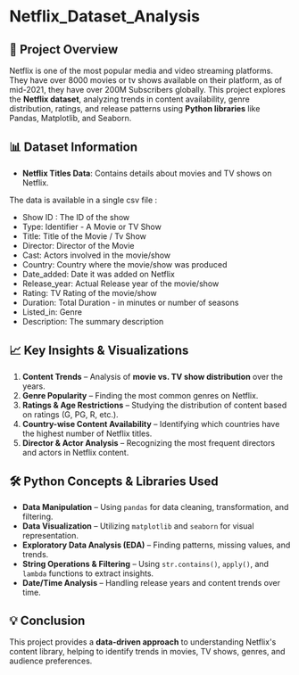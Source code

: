 # Netflix_Dataset_Analysis

## **📌 Project Overview**  
Netflix is one of the most popular media and video streaming platforms. They have over 8000 movies or tv shows available on their platform, as of mid-2021, they have over 200M Subscribers globally.
This project explores the **Netflix dataset**, analyzing trends in content availability, genre distribution, ratings, and release patterns using **Python libraries** like Pandas, Matplotlib, and Seaborn.

## **📊 Dataset Information**  
- **Netflix Titles Data**: Contains details about movies and TV shows on Netflix.
  
The data is available in a single csv file :
- Show ID : The ID of the show
- Type: Identifier - A Movie or TV Show
- Title: Title of the Movie / Tv Show
- Director: Director of the Movie
- Cast: Actors involved in the movie/show
- Country: Country where the movie/show was produced
- Date_added: Date it was added on Netflix
- Release_year: Actual Release year of the movie/show
- Rating: TV Rating of the movie/show
- Duration: Total Duration - in minutes or number of seasons
- Listed_in: Genre
- Description: The summary description

## **📈 Key Insights & Visualizations**  
1. **Content Trends** – Analysis of **movie vs. TV show distribution** over the years.  
2. **Genre Popularity** – Finding the most common genres on Netflix.  
3. **Ratings & Age Restrictions** – Studying the distribution of content based on ratings (G, PG, R, etc.).  
4. **Country-wise Content Availability** – Identifying which countries have the highest number of Netflix titles.  
5. **Director & Actor Analysis** – Recognizing the most frequent directors and actors in Netflix content.  


## **🛠 Python Concepts & Libraries Used**  
- **Data Manipulation** – Using `pandas` for data cleaning, transformation, and filtering.  
- **Data Visualization** – Utilizing `matplotlib` and `seaborn` for visual representation.  
- **Exploratory Data Analysis (EDA)** – Finding patterns, missing values, and trends.  
- **String Operations & Filtering** – Using `str.contains()`, `apply()`, and `lambda` functions to extract insights.  
- **Date/Time Analysis** – Handling release years and content trends over time.  


## **💡 Conclusion**  
This project provides a **data-driven approach** to understanding Netflix's content library, helping to identify trends in movies, TV shows, genres, and audience preferences.  
